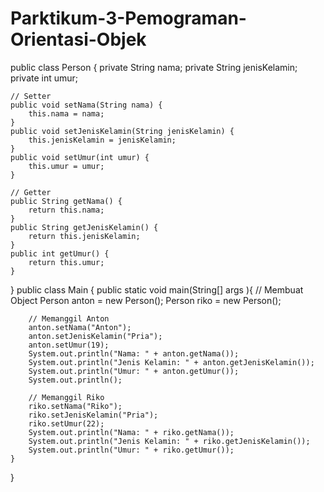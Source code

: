 # Parktikum-3-Pemograman-Orientasi-Objek

public class Person {
    private String nama;
    private String jenisKelamin;
    private int umur;

    // Setter
    public void setNama(String nama) {
        this.nama = nama;
    }
    public void setJenisKelamin(String jenisKelamin) {
        this.jenisKelamin = jenisKelamin;
    }
    public void setUmur(int umur) {
        this.umur = umur;
    }

    // Getter
    public String getNama() {
        return this.nama;
    }
    public String getJenisKelamin() {
        return this.jenisKelamin;
    }
    public int getUmur() {
        return this.umur;
    }
} public class Main {
    public static void main(String[] args ){
        // Membuat Object
        Person anton = new Person();
        Person riko = new Person();

        // Memanggil Anton
        anton.setNama("Anton");
        anton.setJenisKelamin("Pria");
        anton.setUmur(19);
        System.out.println("Nama: " + anton.getNama());
        System.out.println("Jenis Kelamin: " + anton.getJenisKelamin());
        System.out.println("Umur: " + anton.getUmur());
        System.out.println();

        // Memanggil Riko
        riko.setNama("Riko");
        riko.setJenisKelamin("Pria");
        riko.setUmur(22);
        System.out.println("Nama: " + riko.getNama());
        System.out.println("Jenis Kelamin: " + riko.getJenisKelamin());
        System.out.println("Umur: " + riko.getUmur());
    }
}
